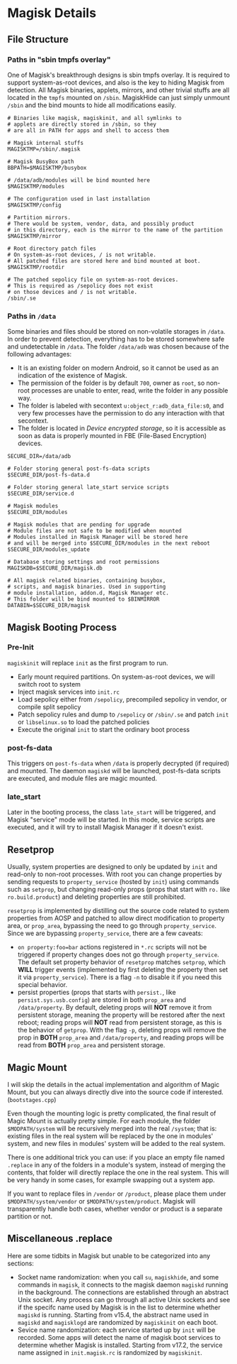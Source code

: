 # Magisk Details
## File Structure
### Paths in "sbin tmpfs overlay"
One of Magisk's breakthrough designs is sbin tmpfs overlay. It is required to support system-as-root devices, and also is the key to hiding Magisk from detection. All Magisk binaries, applets, mirrors, and other trivial stuffs are all located in the `tmpfs` mounted on `/sbin`. MagiskHide can just simply unmount `/sbin` and the bind mounts to hide all modifications easily.

```
# Binaries like magisk, magiskinit, and all symlinks to
# applets are directly stored in /sbin, so they
# are all in PATH for apps and shell to access them

# Magisk internal stuffs
MAGISKTMP=/sbin/.magisk

# Magisk BusyBox path
BBPATH=$MAGISKTMP/busybox

# /data/adb/modules will be bind mounted here
$MAGISKTMP/modules

# The configuration used in last installation
$MAGISKTMP/config

# Partition mirrors.
# There would be system, vendor, data, and possibly product
# in this directory, each is the mirror to the name of the partition
$MAGISKTMP/mirror

# Root directory patch files
# On system-as-root devices, / is not writable.
# All patched files are stored here and bind mounted at boot.
$MAGISKTMP/rootdir

# The patched sepolicy file on system-as-root devices.
# This is required as /sepolicy does not exist
# on those devices and / is not writable.
/sbin/.se

```

### Paths in `/data`
Some binaries and files should be stored on non-volatile storages in `/data`. In order to prevent detection, everything has to be stored somewhere safe and undetectable in `/data`. The folder `/data/adb` was chosen because of the following advantages:

- It is an existing folder on modern Android, so it cannot be used as an indication of the existence of Magisk.
- The permission of the folder is by default `700`, owner as `root`, so non-root processes are unable to enter, read, write the folder in any possible way.
- The folder is labeled with secontext `u:object_r:adb_data_file:s0`, and very few processes have the permission to do any interaction with that secontext.
- The folder is located in *Device encrypted storage*, so it is accessible as soon as data is properly mounted in FBE (File-Based Encryption) devices.

```
SECURE_DIR=/data/adb

# Folder storing general post-fs-data scripts
$SECURE_DIR/post-fs-data.d

# Folder storing general late_start service scripts
$SECURE_DIR/service.d

# Magisk modules
$SECURE_DIR/modules

# Magisk modules that are pending for upgrade
# Module files are not safe to be modified when mounted
# Modules installed in Magisk Manager will be stored here
# and will be merged into $SECURE_DIR/modules in the next reboot
$SECURE_DIR/modules_update

# Database storing settings and root permissions
MAGISKDB=$SECURE_DIR/magisk.db

# All magisk related binaries, containing busybox,
# scripts, and magisk binaries. Used in supporting
# module installation, addon.d, Magisk Manager etc.
# This folder will be bind mounted to $BINMIRROR
DATABIN=$SECURE_DIR/magisk

```

## Magisk Booting Process
### Pre-Init
`magiskinit` will replace `init` as the first program to run.

- Early mount required partitions. On system-as-root devices, we will switch root to system
- Inject magisk services into `init.rc`
- Load sepolicy either from `/sepolicy`, precompiled sepolicy in vendor, or compile split sepolicy
- Patch sepolicy rules and dump to `/sepolicy` or `/sbin/.se` and patch `init` or `libselinux.so` to load the patched policies
- Execute the original `init` to start the ordinary boot process

### post-fs-data
This triggers on `post-fs-data` when `/data` is properly decrypted (if required) and mounted. The daemon `magiskd` will be launched, post-fs-data scripts are executed, and module files are magic mounted.

### late_start
Later in the booting process, the class `late_start` will be triggered, and Magisk "service" mode will be started. In this mode, service scripts are executed, and it will try to install Magisk Manager if it doesn't exist.

## Resetprop
Usually, system properties are designed to only be updated by `init` and read-only to non-root processes. With root you can change properties by sending requests to `property_service` (hosted by `init`) using commands such as `setprop`, but changing read-only props (props that start with `ro.` like `ro.build.product`) and deleting properties are still prohibited.

`resetprop` is implemented by distilling out the source code related to system properties from AOSP and patched to allow direct modification to property area, or `prop_area`, bypassing the need to go through `property_service`. Since we are bypassing `property_service`, there are a few caveats:

- `on property:foo=bar` actions registered in `*.rc` scripts will not be triggered if property changes does not go through `property_service`. The default set property behavior of `resetprop` matches `setprop`, which **WILL** trigger events (implemented by first deleting the property then set it via `property_service`). There is a flag `-n` to disable it if you need this special behavior.
- persist properties (props that starts with `persist.`, like `persist.sys.usb.config`) are stored in both `prop_area` and `/data/property`. By default, deleting props will **NOT** remove it from persistent storage, meaning the property will be restored after the next reboot; reading props will **NOT** read from persistent storage, as this is the behavior of `getprop`. With the flag `-p`, deleting props will remove the prop in **BOTH** `prop_area` and `/data/property`, and reading props will be read from **BOTH** `prop_area` and persistent storage.

## Magic Mount
I will skip the details in the actual implementation and algorithm of Magic Mount, but you can always directly dive into the source code if interested. (`bootstages.cpp`)

Even though the mounting logic is pretty complicated, the final result of Magic Mount is actually pretty simple. For each module, the folder `$MODPATH/system` will be recursively merged into the real `/system`; that is: existing files in the real system will be replaced by the one in modules' system, and new files in modules' system will be added to the real system.

There is one additional trick you can use: if you place an empty file named `.replace` in any of the folders in a module's system, instead of merging the contents, that folder will directly replace the one in the real system. This will be very handy in some cases, for example swapping out a system app.

If you want to replace files in `/vendor` or `/product`, please place them under `$MODPATH/system/vendor` or `$MODPATH/system/product`. Magisk will transparently handle both cases, whether vendor or product is a separate partition or not.

## Miscellaneous .replace
Here are some tidbits in Magisk but unable to be categorized into any sections:

- Socket name randomization: when you call `su`, `magiskhide`, and some commands in `magisk`, it connects to the magisk daemon `magiskd` running in the background. The connections are established through an abstract Unix socket. Any process can go through all active Unix sockets and see if the specifc name used by Magisk is in the list to determine whether `magiskd` is running. Starting from v15.4, the abstract name used in `magiskd` and `magisklogd` are randomized by `magiskinit` on each boot.
- Sevice name randomization: each service started up by `init` will be recorded. Some apps will detect the name of magisk boot services to determine whether Magisk is installed. Starting from v17.2, the service name assigned in `init.magisk.rc` is randomized by `magiskinit`.
